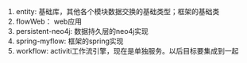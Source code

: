 
1. entity: 基础库，其他各个模块数据交换的基础类型；框架的基础类
2. flowWeb： web应用
3. persistent-neo4j: 数据持久层的neo4j实现
4. spring-myflow: 框架的spring实现
5. workflow: activiti工作流引擎，现在是单独服务。以后目标要集成到一起